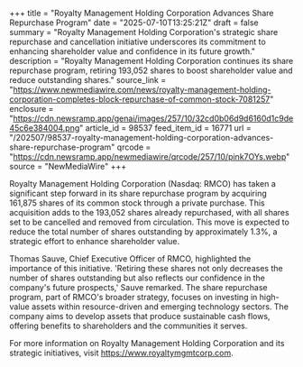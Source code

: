 +++
title = "Royalty Management Holding Corporation Advances Share Repurchase Program"
date = "2025-07-10T13:25:21Z"
draft = false
summary = "Royalty Management Holding Corporation's strategic share repurchase and cancellation initiative underscores its commitment to enhancing shareholder value and confidence in its future growth."
description = "Royalty Management Holding Corporation continues its share repurchase program, retiring 193,052 shares to boost shareholder value and reduce outstanding shares."
source_link = "https://www.newmediawire.com/news/royalty-management-holding-corporation-completes-block-repurchase-of-common-stock-7081257"
enclosure = "https://cdn.newsramp.app/genai/images/257/10/32cd0b06d9d6160d1c9de45c6e384004.png"
article_id = 98537
feed_item_id = 16771
url = "/202507/98537-royalty-management-holding-corporation-advances-share-repurchase-program"
qrcode = "https://cdn.newsramp.app/newmediawire/qrcode/257/10/pink7OYs.webp"
source = "NewMediaWire"
+++

<p>Royalty Management Holding Corporation (Nasdaq: RMCO) has taken a significant step forward in its share repurchase program by acquiring 161,875 shares of its common stock through a private purchase. This acquisition adds to the 193,052 shares already repurchased, with all shares set to be cancelled and removed from circulation. This move is expected to reduce the total number of shares outstanding by approximately 1.3%, a strategic effort to enhance shareholder value.</p><p>Thomas Sauve, Chief Executive Officer of RMCO, highlighted the importance of this initiative. 'Retiring these shares not only decreases the number of shares outstanding but also reflects our confidence in the company's future prospects,' Sauve remarked. The share repurchase program, part of RMCO's broader strategy, focuses on investing in high-value assets within resource-driven and emerging technology sectors. The company aims to develop assets that produce sustainable cash flows, offering benefits to shareholders and the communities it serves.</p><p>For more information on Royalty Management Holding Corporation and its strategic initiatives, visit <a href='https://www.royaltymgmtcorp.com' rel='nofollow' target='_blank'>https://www.royaltymgmtcorp.com</a>.</p>